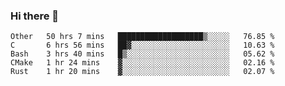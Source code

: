 ### Hi there 👋

<!--
**WShiBin/WShiBin** is a ✨ _special_ ✨ repository because its `README.md` (this file) appears on your GitHub profile.

Here are some ideas to get you started:

- 🔭 I’m currently working on ...
- 🌱 I’m currently learning ...
- 👯 I’m looking to collaborate on ...
- 🤔 I’m looking for help with ...
- 💬 Ask me about ...
- 📫 How to reach me: ...
- 😄 Pronouns: ...
- ⚡ Fun fact: ...
-->

<!--START_SECTION:waka-->
```text
Other   50 hrs 7 mins   ███████████████████▒░░░░░   76.85 % 
C       6 hrs 56 mins   ██▓░░░░░░░░░░░░░░░░░░░░░░   10.63 % 
Bash    3 hrs 40 mins   █▒░░░░░░░░░░░░░░░░░░░░░░░   05.62 % 
CMake   1 hr 24 mins    ▓░░░░░░░░░░░░░░░░░░░░░░░░   02.16 % 
Rust    1 hr 20 mins    ▓░░░░░░░░░░░░░░░░░░░░░░░░   02.07 % 
```
<!--END_SECTION:waka-->
